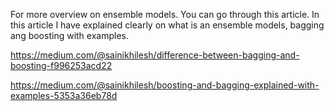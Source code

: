 For more overview on ensemble models. You can go through this article. In this article I have explained clearly on what is an ensemble models, bagging ang boosting with examples. 

https://medium.com/@sainikhilesh/difference-between-bagging-and-boosting-f996253acd22

https://medium.com/@sainikhilesh/boosting-and-bagging-explained-with-examples-5353a36eb78d
